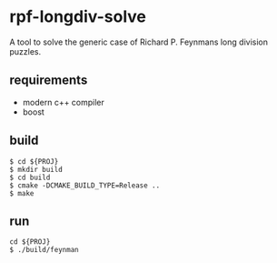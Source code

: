 # rpf-longdiv-solve
A tool to solve the generic case of Richard P. Feynmans long division puzzles.

## requirements

- modern c++ compiler
- boost

## build
```
$ cd ${PROJ}
$ mkdir build
$ cd build
$ cmake -DCMAKE_BUILD_TYPE=Release ..
$ make
```

## run
```
cd ${PROJ}
$ ./build/feynman
```
